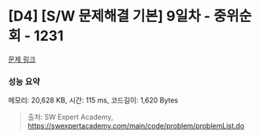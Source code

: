 # [D4] [S/W 문제해결 기본] 9일차 - 중위순회 - 1231 

[문제 링크](https://swexpertacademy.com/main/code/problem/problemDetail.do?contestProbId=AV140YnqAIECFAYD) 

### 성능 요약

메모리: 20,628 KB, 시간: 115 ms, 코드길이: 1,620 Bytes



> 출처: SW Expert Academy, https://swexpertacademy.com/main/code/problem/problemList.do